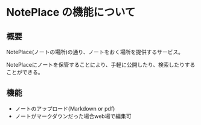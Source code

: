 # NotePlace の機能について

## 概要

NotePlace(ノートの場所)の通り、ノートをおく場所を提供するサービス。

NotePlaceにノートを保管することにより、手軽に公開したり、検索したりすることができる。

## 機能

- ノートのアップロード(Markdown or pdf)
- ノートがマークダウンだった場合web場で編集可

